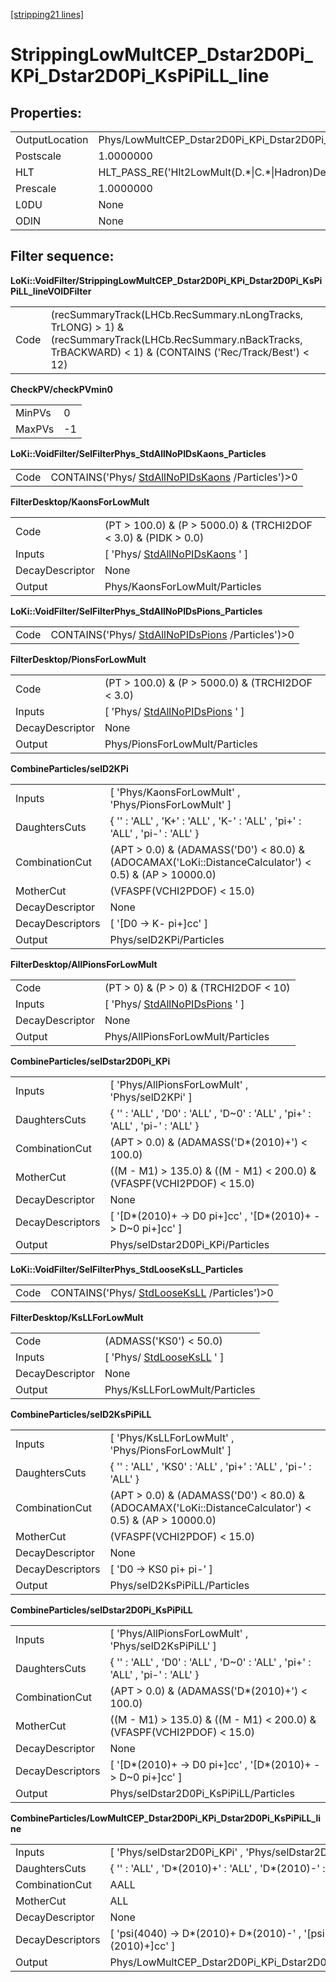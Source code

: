 [[stripping21 lines]](./stripping21-ew)

# StrippingLowMultCEP_Dstar2D0Pi_KPi_Dstar2D0Pi_KsPiPiLL_line

## Properties:

|                |                                                                   |
|----------------|-------------------------------------------------------------------|
| OutputLocation | Phys/LowMultCEP_Dstar2D0Pi_KPi_Dstar2D0Pi_KsPiPiLL_line/Particles |
| Postscale      | 1.0000000                                                         |
| HLT            | HLT_PASS_RE('Hlt2LowMult(D.\*\|C.\*\|Hadron)Decision')            |
| Prescale       | 1.0000000                                                         |
| L0DU           | None                                                              |
| ODIN           | None                                                              |

## Filter sequence:

**LoKi::VoidFilter/StrippingLowMultCEP_Dstar2D0Pi_KPi_Dstar2D0Pi_KsPiPiLL_lineVOIDFilter**

|      |                                                                                                                                                                     |
|------|---------------------------------------------------------------------------------------------------------------------------------------------------------------------|
| Code | (recSummaryTrack(LHCb.RecSummary.nLongTracks, TrLONG) \> 1) & (recSummaryTrack(LHCb.RecSummary.nBackTracks, TrBACKWARD) \< 1) & (CONTAINS ('Rec/Track/Best') \< 12) |

**CheckPV/checkPVmin0**

|        |     |
|--------|-----|
| MinPVs | 0   |
| MaxPVs | -1  |

**LoKi::VoidFilter/SelFilterPhys_StdAllNoPIDsKaons_Particles**

|      |                                                                                      |
|------|--------------------------------------------------------------------------------------|
| Code | CONTAINS('Phys/ [StdAllNoPIDsKaons](./stripping21-stdallnopidskaons) /Particles')\>0 |

**FilterDesktop/KaonsForLowMult**

|                 |                                                                     |
|-----------------|---------------------------------------------------------------------|
| Code            | (PT \> 100.0) & (P \> 5000.0) & (TRCHI2DOF \< 3.0) & (PIDK \> 0.0)  |
| Inputs          | [ 'Phys/ [StdAllNoPIDsKaons](./stripping21-stdallnopidskaons) ' ] |
| DecayDescriptor | None                                                                |
| Output          | Phys/KaonsForLowMult/Particles                                      |

**LoKi::VoidFilter/SelFilterPhys_StdAllNoPIDsPions_Particles**

|      |                                                                                      |
|------|--------------------------------------------------------------------------------------|
| Code | CONTAINS('Phys/ [StdAllNoPIDsPions](./stripping21-stdallnopidspions) /Particles')\>0 |

**FilterDesktop/PionsForLowMult**

|                 |                                                                     |
|-----------------|---------------------------------------------------------------------|
| Code            | (PT \> 100.0) & (P \> 5000.0) & (TRCHI2DOF \< 3.0)                  |
| Inputs          | [ 'Phys/ [StdAllNoPIDsPions](./stripping21-stdallnopidspions) ' ] |
| DecayDescriptor | None                                                                |
| Output          | Phys/PionsForLowMult/Particles                                      |

**CombineParticles/selD2KPi**

|                  |                                                                                                          |
|------------------|----------------------------------------------------------------------------------------------------------|
| Inputs           | [ 'Phys/KaonsForLowMult' , 'Phys/PionsForLowMult' ]                                                    |
| DaughtersCuts    | { '' : 'ALL' , 'K+' : 'ALL' , 'K-' : 'ALL' , 'pi+' : 'ALL' , 'pi-' : 'ALL' }                             |
| CombinationCut   | (APT \> 0.0) & (ADAMASS('D0') \< 80.0) & (ADOCAMAX('LoKi::DistanceCalculator') \< 0.5) & (AP \> 10000.0) |
| MotherCut        | (VFASPF(VCHI2PDOF) \< 15.0)                                                                              |
| DecayDescriptor  | None                                                                                                     |
| DecayDescriptors | [ '[D0 -\> K- pi+]cc' ]                                                                              |
| Output           | Phys/selD2KPi/Particles                                                                                  |

**FilterDesktop/AllPionsForLowMult**

|                 |                                                                     |
|-----------------|---------------------------------------------------------------------|
| Code            | (PT \> 0) & (P \> 0) & (TRCHI2DOF \< 10)                            |
| Inputs          | [ 'Phys/ [StdAllNoPIDsPions](./stripping21-stdallnopidspions) ' ] |
| DecayDescriptor | None                                                                |
| Output          | Phys/AllPionsForLowMult/Particles                                   |

**CombineParticles/selDstar2D0Pi_KPi**

|                  |                                                                                |
|------------------|--------------------------------------------------------------------------------|
| Inputs           | [ 'Phys/AllPionsForLowMult' , 'Phys/selD2KPi' ]                              |
| DaughtersCuts    | { '' : 'ALL' , 'D0' : 'ALL' , 'D\~0' : 'ALL' , 'pi+' : 'ALL' , 'pi-' : 'ALL' } |
| CombinationCut   | (APT \> 0.0) & (ADAMASS('D\*(2010)+') \< 100.0)                                |
| MotherCut        | ((M - M1) \> 135.0) & ((M - M1) \< 200.0) & (VFASPF(VCHI2PDOF) \< 15.0)        |
| DecayDescriptor  | None                                                                           |
| DecayDescriptors | [ '[D\*(2010)+ -\> D0 pi+]cc' , '[D\*(2010)+ -\> D\~0 pi+]cc' ]          |
| Output           | Phys/selDstar2D0Pi_KPi/Particles                                               |

**LoKi::VoidFilter/SelFilterPhys_StdLooseKsLL_Particles**

|      |                                                                            |
|------|----------------------------------------------------------------------------|
| Code | CONTAINS('Phys/ [StdLooseKsLL](./stripping21-stdlooseksll) /Particles')\>0 |

**FilterDesktop/KsLLForLowMult**

|                 |                                                           |
|-----------------|-----------------------------------------------------------|
| Code            | (ADMASS('KS0') \< 50.0)                                   |
| Inputs          | [ 'Phys/ [StdLooseKsLL](./stripping21-stdlooseksll) ' ] |
| DecayDescriptor | None                                                      |
| Output          | Phys/KsLLForLowMult/Particles                             |

**CombineParticles/selD2KsPiPiLL**

|                  |                                                                                                          |
|------------------|----------------------------------------------------------------------------------------------------------|
| Inputs           | [ 'Phys/KsLLForLowMult' , 'Phys/PionsForLowMult' ]                                                     |
| DaughtersCuts    | { '' : 'ALL' , 'KS0' : 'ALL' , 'pi+' : 'ALL' , 'pi-' : 'ALL' }                                           |
| CombinationCut   | (APT \> 0.0) & (ADAMASS('D0') \< 80.0) & (ADOCAMAX('LoKi::DistanceCalculator') \< 0.5) & (AP \> 10000.0) |
| MotherCut        | (VFASPF(VCHI2PDOF) \< 15.0)                                                                              |
| DecayDescriptor  | None                                                                                                     |
| DecayDescriptors | [ 'D0 -\> KS0 pi+ pi-' ]                                                                               |
| Output           | Phys/selD2KsPiPiLL/Particles                                                                             |

**CombineParticles/selDstar2D0Pi_KsPiPiLL**

|                  |                                                                                |
|------------------|--------------------------------------------------------------------------------|
| Inputs           | [ 'Phys/AllPionsForLowMult' , 'Phys/selD2KsPiPiLL' ]                         |
| DaughtersCuts    | { '' : 'ALL' , 'D0' : 'ALL' , 'D\~0' : 'ALL' , 'pi+' : 'ALL' , 'pi-' : 'ALL' } |
| CombinationCut   | (APT \> 0.0) & (ADAMASS('D\*(2010)+') \< 100.0)                                |
| MotherCut        | ((M - M1) \> 135.0) & ((M - M1) \< 200.0) & (VFASPF(VCHI2PDOF) \< 15.0)        |
| DecayDescriptor  | None                                                                           |
| DecayDescriptors | [ '[D\*(2010)+ -\> D0 pi+]cc' , '[D\*(2010)+ -\> D\~0 pi+]cc' ]          |
| Output           | Phys/selDstar2D0Pi_KsPiPiLL/Particles                                          |

**CombineParticles/LowMultCEP_Dstar2D0Pi_KPi_Dstar2D0Pi_KsPiPiLL_line**

|                  |                                                                                           |
|------------------|-------------------------------------------------------------------------------------------|
| Inputs           | [ 'Phys/selDstar2D0Pi_KPi' , 'Phys/selDstar2D0Pi_KsPiPiLL' ]                            |
| DaughtersCuts    | { '' : 'ALL' , 'D\*(2010)+' : 'ALL' , 'D\*(2010)-' : 'ALL' }                              |
| CombinationCut   | AALL                                                                                      |
| MotherCut        | ALL                                                                                       |
| DecayDescriptor  | None                                                                                      |
| DecayDescriptors | [ 'psi(4040) -\> D\*(2010)+ D\*(2010)-' , '[psi(4040) -\> D\*(2010)+ D\*(2010)+]cc' ] |
| Output           | Phys/LowMultCEP_Dstar2D0Pi_KPi_Dstar2D0Pi_KsPiPiLL_line/Particles                         |
